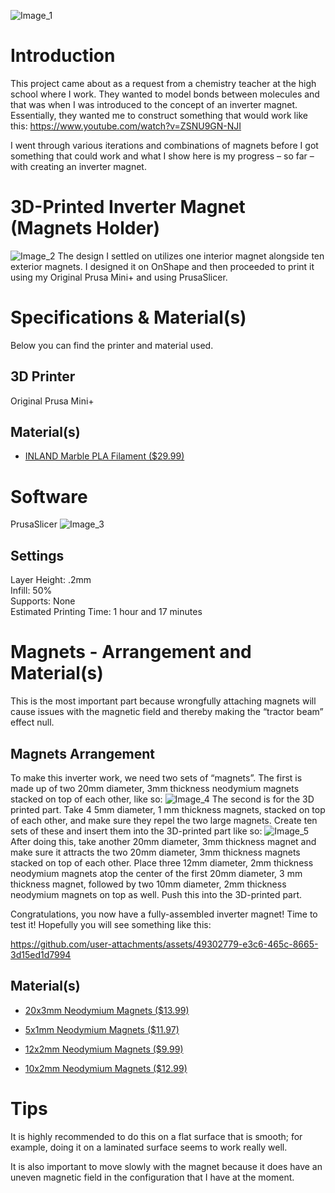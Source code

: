 ![Image_1](https://github.com/user-attachments/assets/f6b66426-0fd5-43b2-bb30-ae43fa658962)
# Introduction
This project came about as a request from a chemistry teacher at the high school where I work. They wanted to model bonds between molecules and that was when I was introduced to the concept of an inverter magnet. Essentially, they wanted me to construct something that would work like this: https://www.youtube.com/watch?v=ZSNU9GN-NJI

I went through various iterations and combinations of magnets before I got something that could work and what I show here is my progress – so far – with creating an inverter magnet.

# 3D-Printed Inverter Magnet (Magnets Holder)
![Image_2](https://github.com/user-attachments/assets/70fda216-17b3-48f9-8678-9de0781e7feb)
The design I settled on utilizes one interior magnet alongside ten exterior magnets. I designed it on OnShape and then proceeded to print it using my Original Prusa Mini+ and using PrusaSlicer.
# Specifications & Material(s)
Below you can find the printer and material used.
## 3D Printer
 Original Prusa Mini+
## Material(s)
* [INLAND Marble PLA Filament ($29.99)](https://www.amazon.com/Inland-1-75mm-Marble-Printer-Filament/dp/B08M4733VV/ref=sr_1_3?crid=RY0788Z9D3XL&dib=eyJ2IjoiMSJ9.GvDUjGeacdaThMoKB2T31ewH9i3JmlLfhoDydChHBm-pD7cXPBEVjrKUewiIA1ZLE0_09V1n0PRn75b7hFqiDw4M0-lnl6NiRKwU4Bay_UQglrp8aVfnSITNRxxnTlk00zi7jk9JMRR5mzHilVguVNlu22jSBhxaIA2Mgu28qpM98QySMqZ0onKGj8rI2Ae99hyhSl7nTwlWuBccngRzfk5tlxoLLDb3Ck8adz-NTaQ.5vcyT03Wl1FkUx1DENvwhSOMvdqbl_TQCjXICAq7kSI&dib_tag=se&keywords=pla+filament+inland+marble&qid=1735843633&sprefix=pla+filament+inland+marble%2Caps%2C87&sr=8-3
) 
# Software
 PrusaSlicer
![Image_3](https://github.com/user-attachments/assets/1701ac93-f0d4-4695-80bd-659dac15fa1f)
## Settings
  Layer Height: .2mm \
  Infill: 50% \
  Supports: None \
  Estimated Printing Time: 1 hour and 17 minutes
# Magnets - Arrangement and Material(s)
This is the most important part because wrongfully attaching magnets will cause issues with the magnetic field and thereby making the “tractor beam” effect null.
## Magnets Arrangement
To make this inverter work, we need two sets of “magnets”. The first is made up of two 20mm diameter, 3mm thickness neodymium magnets stacked on top of each other, like so:
![Image_4](https://github.com/user-attachments/assets/0fdad79c-7cc3-4215-baeb-50a942235f72)
The second is for the 3D printed part. Take 4 5mm diameter, 1 mm thickness magnets, stacked on top of each other, and make sure they repel the two large magnets. Create ten sets of these and insert them into the 3D-printed part like so:
![Image_5](https://github.com/user-attachments/assets/7727e89c-4e56-4da6-afcf-5922a629d18e)
After doing this, take another 20mm diameter, 3mm thickness magnet and make sure it attracts the two 20mm diameter, 3mm thickness magnets stacked on top of each other. Place three 12mm diameter, 2mm thickness neodymium magnets atop the center of the first 20mm diameter, 3 mm thickness magnet, followed by two 10mm diameter, 2mm thickness neodymium magnets on top as well. Push this into the 3D-printed part.

Congratulations, you now have a fully-assembled inverter magnet! Time to test it! Hopefully you will see something like this:

https://github.com/user-attachments/assets/49302779-e3c6-465c-8665-3d15ed1d7994
## Material(s)
* [20x3mm Neodymium Magnets ($13.99)](https://www.amazon.com/gp/product/B0CJ33WWZ9/ref=ppx_yo_dt_b_search_asin_title?ie=UTF8&psc=1
)

* [5x1mm Neodymium Magnets ($11.97)](https://www.amazon.com/gp/product/B0BWD7H7Z9/ref=ppx_yo_dt_b_search_asin_title?ie=UTF8&psc=1)

* [12x2mm Neodymium Magnets ($9.99)](https://www.amazon.com/TRYMAG-Magnets-Neodymium-Refrigerator-Whiteboard/dp/B0CLZP57FD/ref=sr_1_6?crid=Z915WUNALDZT&dib=eyJ2IjoiMSJ9.lDwRWM83zO8KGI48y_Fh9OdcU2HH7q_dn_wgRNFxGZrRE73s3UrwVE_T2PtMXcBHJXs9vZBDzj5eKWbCvYQMi3bd4t9n3kz4mx-diLIbOrxZfT5oeIjrveO2iS-SYft7XxnmOCLSJdq6cADP8ZyC_J72aow08pmLcemV2XWZaojUqjJ3iu0PwMn6fzDpNZYAuqHMvB-j3R8_eVk3sVODhAcCz_hhjqiEWioUzlHXJGo.0gdPJB8_ETQfY53zps-iSuHfcmOvzVzFxEHqqBNJuO8&dib_tag=se&keywords=12mm+neodymium+magnets&qid=1735872477&sprefix=12mm+neodynium+magnet%2Caps%2C112&sr=8-6)
  
* [10x2mm Neodymium Magnets ($12.99)](https://www.amazon.com/gp/product/B0753ZPBLQ/ref=ppx_yo_dt_b_search_asin_title?ie=UTF8&psc=1)
# Tips
It is highly recommended to do this on a flat surface that is smooth; for example, doing it on a laminated surface seems to work really well.

It is also important to move slowly with the magnet because it does have an uneven magnetic field in the configuration that I have at the moment.
